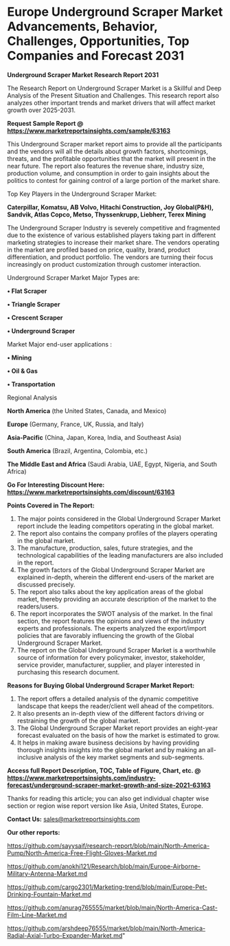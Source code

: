 # Europe Underground Scraper Market Advancements, Behavior, Challenges, Opportunities, Top Companies and Forecast 2031

<strong>Underground Scraper Market Research Report 2031</strong>

The Research Report on Underground Scraper Market is a Skillful and Deep Analysis of the Present Situation and Challenges. This research report also analyzes other important trends and market drivers that will affect market growth over 2025-2031.

<strong>Request Sample Report @ <a href=https://www.marketreportsinsights.com/sample/63163>https://www.marketreportsinsights.com/sample/63163</a></strong>

This Underground Scraper market report aims to provide all the participants and the vendors will all the details about growth factors, shortcomings, threats, and the profitable opportunities that the market will present in the near future. The report also features the revenue share, industry size, production volume, and consumption in order to gain insights about the politics to contest for gaining control of a large portion of the market share.

Top Key Players in the Underground Scraper Market:

<strong>Caterpillar, Komatsu, AB Volvo, Hitachi Construction, Joy Global(P&H), Sandvik, Atlas Copco, Metso, Thyssenkrupp, Liebherr, Terex Mining</strong>

The Underground Scraper Industry is severely competitive and fragmented due to the existence of various established players taking part in different marketing strategies to increase their market share. The vendors operating in the market are profiled based on price, quality, brand, product differentiation, and product portfolio. The vendors are turning their focus increasingly on product customization through customer interaction.

Underground Scraper Market Major Types are:

<strong>• Flat Scraper

• Triangle Scraper

• Crescent Scraper

• Underground Scraper</strong>

Market Major end-user applications :

<strong>• Mining

• Oil & Gas

• Transportation</strong>

Regional Analysis

</u><strong><b>North America</b></strong> (the United States, Canada, and Mexico)

<strong><b>Europe </b></strong>(Germany, France, UK, Russia, and Italy)

<strong><b>Asia-Pacific</b></strong> (China, Japan, Korea, India, and Southeast Asia)

<strong><b>South America</b></strong> (Brazil, Argentina, Colombia, etc.)

<strong><b>The Middle East and Africa</b></strong> (Saudi Arabia, UAE, Egypt, Nigeria, and South Africa)

<strong>Go For Interesting Discount Here: <a href=https://www.marketreportsinsights.com/discount/63163>https://www.marketreportsinsights.com/discount/63163</a></strong>

<strong>Points Covered in The Report:</strong>
<ol>
  <li>The major points considered in the Global Underground Scraper Market report include the leading competitors operating in the global market.</li>
  <li>The report also contains the company profiles of the players operating in the global market.</li>
  <li>The manufacture, production, sales, future strategies, and the technological capabilities of the leading manufacturers are also included in the report.</li>
  <li>The growth factors of the Global Underground Scraper Market are explained in-depth, wherein the different end-users of the market are discussed precisely.</li>
  <li>The report also talks about the key application areas of the global market, thereby providing an accurate description of the market to the readers/users.</li>
  <li>The report incorporates the SWOT analysis of the market. In the final section, the report features the opinions and views of the industry experts and professionals. The experts analyzed the export/import policies that are favorably influencing the growth of the Global Underground Scraper Market.</li>
  <li>The report on the Global Underground Scraper Market is a worthwhile source of information for every policymaker, investor, stakeholder, service provider, manufacturer, supplier, and player interested in purchasing this research document.</li>
</ol>
<strong>Reasons for Buying Global Underground Scraper Market Report:</strong>

<ol>
  <li>The report offers a detailed analysis of the dynamic competitive landscape that keeps the reader/client well ahead of the competitors.</li>
  <li>It also presents an in-depth view of the different factors driving or restraining the growth of the global market.</li>
  <li>The Global Underground Scraper Market report provides an eight-year forecast evaluated on the basis of how the market is estimated to grow.</li>
  <li>It helps in making aware business decisions by having providing thorough insights insights into the global market and by making an all-inclusive analysis of the key market segments and sub-segments.</li>
</ol>
<strong>Access full Report Description, TOC, Table of Figure, Chart, etc. @ <a href=https://www.marketreportsinsights.com/industry-forecast/underground-scraper-market-growth-and-size-2021-63163>https://www.marketreportsinsights.com/industry-forecast/underground-scraper-market-growth-and-size-2021-63163</a></strong>


Thanks for reading this article; you can also get individual chapter wise section or region wise report version like Asia, United States, Europe.

<strong>Contact Us:</strong>
sales@marketreportsinsights.com

<strong>Our other reports:</strong>

<a href=https://github.com/sayysaif/research-report/blob/main/North-America-Pump/North-America-Free-Flight-Gloves-Market.md>https://github.com/sayysaif/research-report/blob/main/North-America-Pump/North-America-Free-Flight-Gloves-Market.md</a>

<a href=https://github.com/anokhi121/Research/blob/main/Europe-Airborne-Military-Antenna-Market.md>https://github.com/anokhi121/Research/blob/main/Europe-Airborne-Military-Antenna-Market.md</a>

<a href=https://github.com/cargo2301/Marketing-trend/blob/main/Europe-Pet-Drinking-Fountain-Market.md>https://github.com/cargo2301/Marketing-trend/blob/main/Europe-Pet-Drinking-Fountain-Market.md</a>

<a href=https://github.com/anurag765555/market/blob/main/North-America-Cast-Film-Line-Market.md>https://github.com/anurag765555/market/blob/main/North-America-Cast-Film-Line-Market.md</a>

<a href=https://github.com/arshdeep76555/market/blob/main/North-America-Radial-Axial-Turbo-Expander-Market.md>https://github.com/arshdeep76555/market/blob/main/North-America-Radial-Axial-Turbo-Expander-Market.md</a>"
